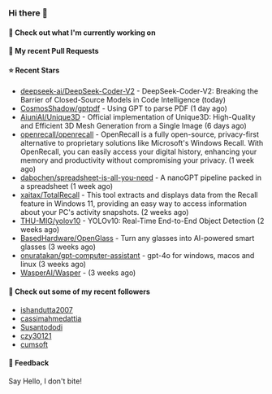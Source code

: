 ### Hi there 👋

#### 👷 Check out what I'm currently working on

#### 🔨 My recent Pull Requests


#### ⭐ Recent Stars

- [deepseek-ai/DeepSeek-Coder-V2](https://github.com/deepseek-ai/DeepSeek-Coder-V2) - DeepSeek-Coder-V2: Breaking the Barrier of Closed-Source Models in Code Intelligence (today)
- [CosmosShadow/gptpdf](https://github.com/CosmosShadow/gptpdf) - Using GPT to parse PDF (1 day ago)
- [AiuniAI/Unique3D](https://github.com/AiuniAI/Unique3D) - Official implementation of Unique3D: High-Quality and Efficient 3D Mesh Generation from a Single Image (6 days ago)
- [openrecall/openrecall](https://github.com/openrecall/openrecall) - OpenRecall is a fully open-source, privacy-first alternative to proprietary solutions like Microsoft&#39;s Windows Recall. With OpenRecall, you can easily access your digital history, enhancing your memory and productivity without compromising your privacy. (1 week ago)
- [dabochen/spreadsheet-is-all-you-need](https://github.com/dabochen/spreadsheet-is-all-you-need) - A nanoGPT pipeline packed in a spreadsheet (1 week ago)
- [xaitax/TotalRecall](https://github.com/xaitax/TotalRecall) - This tool extracts and displays data from the Recall feature in Windows 11, providing an easy way to access information about your PC&#39;s activity snapshots. (2 weeks ago)
- [THU-MIG/yolov10](https://github.com/THU-MIG/yolov10) - YOLOv10: Real-Time End-to-End Object Detection (2 weeks ago)
- [BasedHardware/OpenGlass](https://github.com/BasedHardware/OpenGlass) - Turn any glasses into AI-powered smart glasses (3 weeks ago)
- [onuratakan/gpt-computer-assistant](https://github.com/onuratakan/gpt-computer-assistant) - gpt-4o for windows, macos and linux (3 weeks ago)
- [WasperAI/Wasper](https://github.com/WasperAI/Wasper) -  (3 weeks ago)

#### 👯 Check out some of my recent followers

- [ishandutta2007](https://github.com/ishandutta2007)
- [cassimahmedattia](https://github.com/cassimahmedattia)
- [Susantododi](https://github.com/Susantododi)
- [czy30121](https://github.com/czy30121)
- [cumsoft](https://github.com/cumsoft)

#### 💬 Feedback

Say Hello, I don't bite!